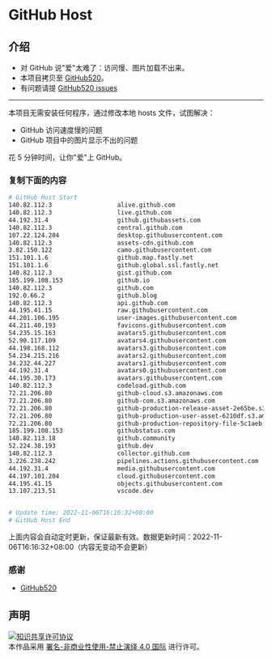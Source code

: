 # GitHub Host
## 介绍
- 对 GitHub 说"爱"太难了：访问慢、图片加载不出来。
- 本项目拷贝至 [GitHub520](https://github.com/521xueweihan/GitHub520)。
- 有问题请提 [GitHub520 issues](https://github.com/521xueweihan/GitHub520/issues/new)

---

本项目无需安装任何程序，通过修改本地 hosts 文件，试图解决：
- GitHub 访问速度慢的问题
- GitHub 项目中的图片显示不出的问题

花 5 分钟时间，让你"爱"上 GitHub。

### 复制下面的内容
```bash
# GitHub Host Start
140.82.112.3                  alive.github.com
140.82.112.3                  live.github.com
44.192.31.4                   github.githubassets.com
140.82.112.3                  central.github.com
107.22.124.204                desktop.githubusercontent.com
140.82.112.3                  assets-cdn.github.com
3.82.150.122                  camo.githubusercontent.com
151.101.1.6                   github.map.fastly.net
151.101.1.6                   github.global.ssl.fastly.net
140.82.112.3                  gist.github.com
185.199.108.153               github.io
140.82.112.3                  github.com
192.0.66.2                    github.blog
140.82.112.3                  api.github.com
44.195.41.15                  raw.githubusercontent.com
44.201.106.195                user-images.githubusercontent.com
44.211.40.193                 favicons.githubusercontent.com
54.235.15.163                 avatars5.githubusercontent.com
52.90.117.109                 avatars4.githubusercontent.com
44.198.168.112                avatars3.githubusercontent.com
54.234.215.216                avatars2.githubusercontent.com
34.232.44.227                 avatars1.githubusercontent.com
44.192.31.4                   avatars0.githubusercontent.com
44.195.30.173                 avatars.githubusercontent.com
140.82.112.3                  codeload.github.com
72.21.206.80                  github-cloud.s3.amazonaws.com
72.21.206.80                  github-com.s3.amazonaws.com
72.21.206.80                  github-production-release-asset-2e65be.s3.amazonaws.com
72.21.206.80                  github-production-user-asset-6210df.s3.amazonaws.com
72.21.206.80                  github-production-repository-file-5c1aeb.s3.amazonaws.com
185.199.108.153               githubstatus.com
140.82.113.18                 github.community
52.224.38.193                 github.dev
140.82.112.3                  collector.github.com
3.226.238.242                 pipelines.actions.githubusercontent.com
44.192.31.4                   media.githubusercontent.com
44.197.101.204                cloud.githubusercontent.com
44.195.41.15                  objects.githubusercontent.com
13.107.213.51                 vscode.dev


# Update time: 2022-11-06T16:16:32+08:00
# GitHub Host End

```
上面内容会自动定时更新，保证最新有效。数据更新时间：2022-11-06T16:16:32+08:00（内容无变动不会更新）

### 感谢

- [GitHub520](https://github.com/521xueweihan/GitHub520)

## 声明
<a rel="license" href="https://creativecommons.org/licenses/by-nc-nd/4.0/deed.zh"><img alt="知识共享许可协议" style="border-width: 0" src="https://licensebuttons.net/l/by-nc-nd/4.0/88x31.png"></a><br>本作品采用 <a rel="license" href="https://creativecommons.org/licenses/by-nc-nd/4.0/deed.zh">署名-非商业性使用-禁止演绎 4.0 国际</a> 进行许可。